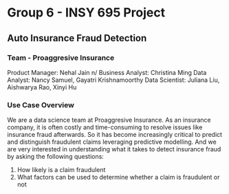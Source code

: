 # Group 6 - INSY 695 Project 
## Auto Insurance Fraud Detection

### Team - Proaggresive Insurance
Product Manager: Nehal Jain n/
Business Analyst: Christina Ming
Data Analyst: Nancy Samuel, Gayatri Krishnamoorthy
Data Scientist: Juliana Liu, Aishwarya Rao, Xinyi Hu

### Use Case Overview
We are a data science team at Proaggresive Insurance. As an insurance company, it is often costly and time-consuming to resolve issues like insurance fraud afterwards. So it has become increasingly critical to predict and distinguish fraudulent claims leveraging predictive modelling. And we are very interested in understanding what it takes to detect insurance fraud by asking the following questions:

1. How likely is a claim fraudulent
2. What factors can be used to determine whether a claim is fraudulent or not
